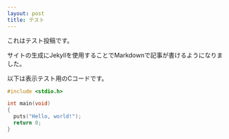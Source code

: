 ```yaml
---
layout: post
title: テスト
---
```


これはテスト投稿です。

<!--more-->

サイトの生成にJekyllを使用することでMarkdownで記事が書けるようになりました。

以下は表示テスト用のCコードです。

```c
#include <stdio.h>

int main(void)
{
  puts("Hello, world!");
  return 0;
}
```
